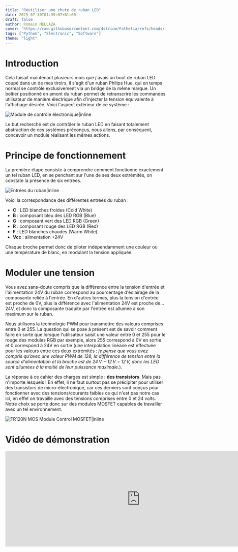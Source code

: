 ```yaml
---
title: "Réutiliser une chute de ruban LED"
date: 2025-07-30T01:39:07+01:00
draft: false
author: Romain MELLAZA
cover: 'https://raw.githubusercontent.com/4strium/Fothelia/refs/heads/main/images/assembly.jpg'
tags: ["Python", "Electronic", "Software"]
theme: "light"
---
```


# Introduction
Cela faisait maintenant plusieurs mois que j'avais un bout de ruban LED coupé dans un de mes tiroirs, il s'agit d'un ruban Philips Hue, qui en temps normal se contrôle exclusivement via un bridge de la même marque. Un boîtier positionné en amont du ruban permet de retranscrire les commandes utilisateur de manière électrique afin d'injecter la tension équivalente à l'affichage désirée. Voici l'aspect extérieur de ce système :

![Module de contrôle électronique|inline](https://mellaza.tech/img/Fothelia/hue_module.jpg)

Le but recherché est de contrôler le ruban LED en faisant totalement abstraction de ces systèmes préconçus, nous allons, par conséquent, concevoir un module réalisant les mêmes actions.

# Principe de fonctionnement 
La première étape consiste à comprendre comment fonctionne exactement un tel ruban LED, en se penchant sur l'une de ses deux extrémités, on constate la présence de six entrées. 

![Entrées du ruban|inline](https://mellaza.tech/img/Fothelia/inputs.jpg)

Voici la correspondance des différentes entrées du ruban :

- **C** : LED blanches froides (Cold White)
- **B** : composant bleu des LED RGB (Blue)
- **G** : composant vert des LED RGB (Green)
- **R** : composant rouge des LED RGB (Red)
- **F** : LED blanches chaudes (Warm White)
- **Vcc** : alimentation +24V

Chaque broche permet donc de piloter indépendamment une couleur ou une température de blanc, en modulant la tension appliquée.

# Moduler une tension
Vous avez sans-doute compris que la différence entre la tension d'entrée et l'alimentation 24V du ruban correspond au pourcentage d'éclairage de la composante reliée à l'entrée. En d'autres termes, plus la tension d'entrée est proche de 0V, plus la différence avec l'alimentation 24V est proche de... 24V, et donc la composante traduite par l'entrée est allumée à son maximum sur le ruban.

Nous utilisons la technologie PWM pour transmettre des valeurs comprises entre 0 et 255. La question qui se pose à présent est de savoir comment faire en sorte que lorsque l'utilisateur saisit une valeur entre 0 et 255 pour le rouge des modules RGB par exemple, alors 255 correspond à 0V en sortie et 0 correspond à 24V en sortie (une interpolation linéaire est effectuée pour les valeurs entre ces deux extrémités : *je pense que vous avez compris qu’avec une valeur PWM de 128, la différence de tension entre la source d’alimentation et la broche est de 24 V − 12 V = 12 V, donc les LED sont allumées à la moitié de leur puissance maximale.*).

La réponse à ce cahier des charges est simple : **des transistors**. Mais pas n'importe lesquels ! En effet, il ne faut surtout pas se précipiter pour utiliser des transistors de micro-électronique, car ces derniers sont conçus pour fonctionner avec des tensions/courants faibles ce qui n'est pas notre cas ici, en effet on travaille avec des tensions comprises entre 0 et 24 volts. Notre choix se porte donc sur des modules MOSFET capables de travailler avec un tel environnement.

![FR120N MOS Module Control MOSFET|inline](https://mellaza.tech/img/Fothelia/MOSFET.png)

# Vidéo de démonstration
<p align="center">
  <iframe width="846" height="301" src="https://www.youtube.com/embed/iqZ9ig5bKA8" title="I created a complete system for reusing your LED strip leftovers" frameborder="0" allow="accelerometer; autoplay; clipboard-write; encrypted-media; gyroscope; picture-in-picture; web-share" referrerpolicy="strict-origin-when-cross-origin" allowfullscreen></iframe>
</p>


